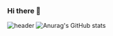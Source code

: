 ### Hi there 👋
![header](https://capsule-render.vercel.app/api?type=waving&color=auto&height=300&section=header&text=Welcome&fontSize=90-nl-gusdndl&fontSize=20)
![Anurag's GitHub stats](https://github-readme-stats.vercel.app/api?username=gusdndl&show_icons=true&theme=radical)
